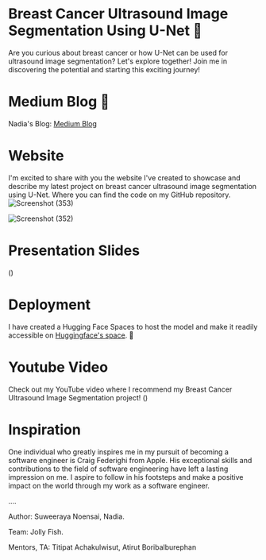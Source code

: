 # Breast Cancer Ultrasound Image Segmentation Using U-Net 💐
Are you curious about breast cancer or how U-Net can be used for ultrasound image segmentation? Let's explore together! Join me in discovering the potential and starting this exciting journey!

# Medium Blog 🥗
Nadia's Blog: [Medium Blog](https://medium.com/@24098_79544/breast-cancer-ultrasound-segmentation-using-u-net-9b3435be019c)

# Website
I'm excited to share with you the website I've created to showcase and describe my latest project on breast cancer ultrasound image segmentation using U-Net. Where you can find the code on my GitHub repository.
![Screenshot (353)](https://github.com/nadiasuweer4ya/Breast_Cancer_Ultrasound_Image_Segmentation_Using_U-Net/assets/135404371/dde7b60a-043d-420e-87af-9b17b4c4e0cf)

![Screenshot (352)](https://github.com/nadiasuweer4ya/Breast_Cancer_Ultrasound_Image_Segmentation_Using_U-Net/assets/135404371/2fd91952-6d64-4a33-a5f2-0037b5b70192)


# Presentation Slides
()

# Deployment
 I have created a Hugging Face Spaces to host the model and make it readily accessible on [Huggingface's space](https://huggingface.co/spaces/Suweeraya/Breast_Cancer_Ultrasound_Image_Segmentation). 💐 

# Youtube Video
Check out my YouTube video where I recommend my Breast Cancer Ultrasound Image Segmentation project! 
()

# Inspiration
One individual who greatly inspires me in my pursuit of becoming a software engineer is Craig Federighi from Apple. His exceptional skills and contributions to the field of software engineering have left a lasting impression on me. I aspire to follow in his footsteps and make a positive impact on the world through my work as a software engineer. 

....


Author: Suweeraya Noensai, Nadia.

Team: Jolly Fish. 

Mentors, TA: Titipat Achakulwisut, Atirut Boribalburephan
